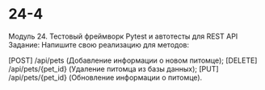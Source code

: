 # 24-4
Модуль 24. Тестовый фреймворк Pytest и автотесты для REST API
Задание:
Напишите свою реализацию для методов:

[POST] /api/pets (Добавление информации о новом питомце);
[DELETE] /api/pets/{pet_id} (Удаление питомца из базы данных);
[PUT] /api/pets/{pet_id} (Обновление информации о питомце).
